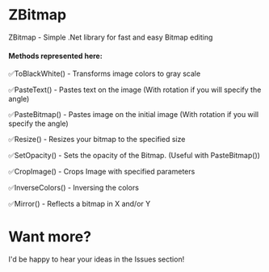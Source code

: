 # ZBitmap
ZBitmap - Simple .Net library for fast and easy Bitmap editing

#### Methods represented here:
✅ToBlackWhite() - Transforms image colors to gray scale

✅PasteText() - Pastes text on the image (With rotation if you will specify the angle)

✅PasteBitmap() - Pastes image on the initial image (With rotation if you will specify the angle)

✅Resize() - Resizes your bitmap to the specified size

✅SetOpacity() - Sets the opacity of the Bitmap. (Useful with PasteBitmap())

✅CropImage() - Crops Image with specified parameters

✅InverseColors() - Inversing the colors

✅Mirror() - Reflects a bitmap in X and/or Y

# Want more?

I'd be happy to hear your ideas in the Issues section!
